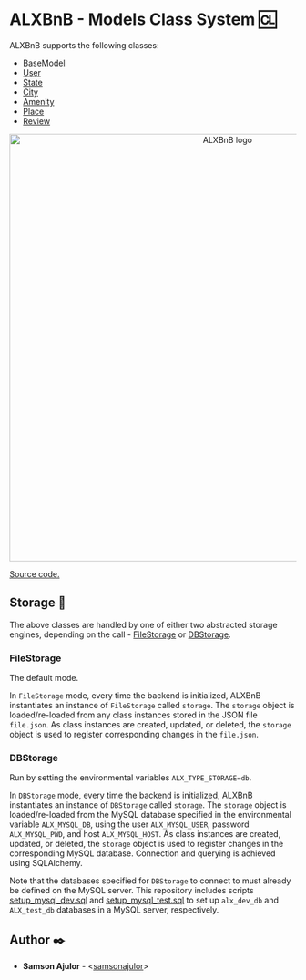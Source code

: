 # ALXBnB - Models Class System :cl:

ALXBnB supports the following classes:

* [BaseModel](../models/base_model.py)
* [User](../models/user.py)
* [State](../models/state.py)
* [City](../models/city.py)
* [Amenity](../models/amenity.py)
* [Place](../models/place.py)
* [Review](../models/review.py)

<p align="center">
  <img src="https://github.com/samsonajulor/ALXBnB/blob/master/assets/alx-models.png"
       alt="ALXBnB logo"
       width="750"
  >
</p>

[Source code.](../models)

## Storage :baggage_claim:

The above classes are handled by one of either two abstracted storage engines,
depending on the call - [FileStorage](../models/engine/file_storage.py) or
[DBStorage](../models/engine/db_storage.py).

### FileStorage

The default mode.

In `FileStorage` mode, every time the backend is initialized, ALXBnB
instantiates an instance of `FileStorage` called `storage`. The `storage`
object is loaded/re-loaded from any class instances stored in the JSON file
`file.json`. As class instances are created, updated, or deleted, the
`storage` object is used to register corresponding changes in the `file.json`.

### DBStorage

Run by setting the environmental variables `ALX_TYPE_STORAGE=db`.

In `DBStorage` mode, every time the backend is initialized, ALXBnB
instantiates an instance of `DBStorage` called `storage`. The `storage` object
is loaded/re-loaded from the MySQL database specified in the environmental variable
`ALX_MYSQL_DB`, using the user `ALX_MYSQL_USER`, password `ALX_MYSQL_PWD`, and
host `ALX_MYSQL_HOST`. As class instances are created, updated, or deleted, the
`storage` object is used to register changes in the corresponding MySQL database.
Connection and querying is achieved using SQLAlchemy.

Note that the databases specified for `DBStorage` to connect to must already be
defined on the MySQL server. This repository includes scripts
[setup_mysql_dev.sql](../mysql/setup_mysql_dev.sql) and [setup_mysql_test.sql](../mysql/setup_mysql_test.sql)
to set up `alx_dev_db` and `ALX_test_db` databases in a MySQL server,
respectively.

## Author :black_nib:

* __Samson Ajulor__ - <[samsonajulor](https://github.com/samsonajulor)>
